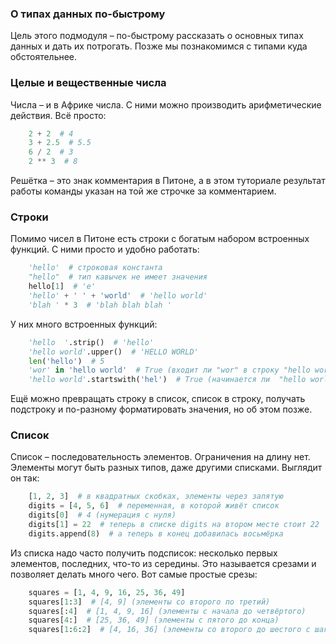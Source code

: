 ### О типах данных по-быстрому

Цель этого подмодуля – по-быстрому рассказать о основных типах данных и дать их потрогать.
Позже мы познакомимся с типами куда обстоятельнее.

### Целые и вещественные числа

Числа – и в Африке числа. С ними можно производить арифметические действия. Всё просто:

```py
    2 + 2  # 4
    3 + 2.5  # 5.5
    6 / 2  # 3
    2 ** 3  # 8
```

Решётка – это знак комментария в Питоне,
а в этом туториале результат работы команды указан на той же строчке за комментарием.

### Строки

Помимо чисел в Питоне есть строки с богатым набором встроенных функций. С ними просто и удобно работать:

```py
    'hello'  # строковая константа
    "hello"  # тип кавычек не имеет значения
    hello[1]  # 'e'
    'hello' + ' ' + 'world'  # 'hello world'
    'blah ' * 3  # 'blah blah blah '
```
У них много встроенных функций:


```py
    'hello  '.strip()  # 'hello'
    'hello world'.upper()  # 'HELLO WORLD'
    len('hello')  # 5
    'wor' in 'hello world'  # True (входит ли "wor" в строку "hello world")
    'hello world'.startswith('hel')  # True (начинается ли  "hello world" c "hel")
```

Ещё можно превращать строку в список, список в строку,
получать подстроку и по-разному форматировать значения, но об этом позже.


### Список

Список – последовательность элементов. Ограничения на длину нет.
Элементы могут быть разных типов, даже другими списками. Выглядит он так:

```py
    [1, 2, 3]  # в квадратных скобках, элементы через запятую
    digits = [4, 5, 6]  # переменная, в которой живёт список
    digits[0]  # 4 (нумерация с нуля)
    digits[1] = 22  # теперь в списке digits на втором месте стоит 22
    digits.append(8)  # а теперь в конец добавилась восьмёрка
```
Из списка надо часто получить подсписок: несколько первых элементов, последних, что-то из середины.
Это называется срезами и позволяет делать много чего. Вот самые простые срезы:

```py
    squares = [1, 4, 9, 16, 25, 36, 49]
    squares[1:3]  # [4, 9] (элементы со второго по третий)
    squares[:4]  # [1, 4, 9, 16] (элементы с начала до четвёртого)
    squares[4:]  # [25, 36, 49] (элементы с пятого до конца)
    squares[1:6:2]  # [4, 16, 36] (элементы со второго до шестого с шагом два)
```